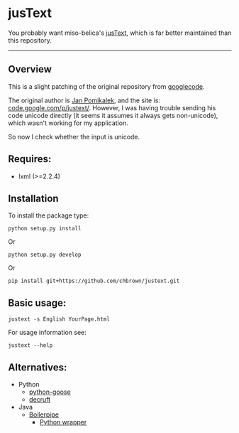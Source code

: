 # jusText

You probably want miso-belica's [jusText](https://github.com/miso-belica/jusText), which is far better maintained than this repository.

---

## Overview

This is a slight patching of the original repository from [googlecode](http://code.google.com/p/justext/).

The original author is [Jan Pomikalek](mailto:jan.pomikalek@gmail.com), and the site is: [code.google.com/p/justext/](http://code.google.com/p/justext/). However, I was having trouble sending his code unicode directly (it seems it assumes it always gets non-unicode), which wasn't working for my application.

So now I check whether the input is unicode.

## Requires:

- lxml (>=2.2.4)

## Installation

To install the package type:

    python setup.py install

Or

    python setup.py develop

Or

    pip install git+https://github.com/chbrown/justext.git

## Basic usage:

    justext -s English YourPage.html

For usage information see:

    justext --help

## Alternatives:

+ Python
    * [python-goose](https://github.com/grangier/python-goose)
    * [decruft](https://github.com/dcramer/decruft)
+ Java
    * [Boilerpipe](https://code.google.com/p/boilerpipe/)
        - [Python wrapper](https://github.com/misja/python-boilerpipe)
